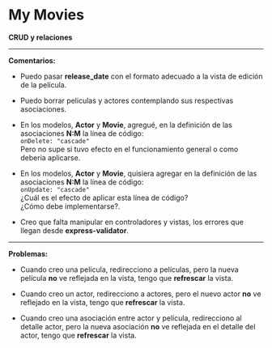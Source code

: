 **My Movies**
  =======
**CRUD y relaciones**

---
**Comentarios:**

- Puedo pasar **release_date** con el formato adecuado a la vista de edición de la película.

- Puedo borrar peliculas y actores contemplando sus respectivas asociaciones.

- En los modelos, **Actor** y **Movie**, agregué, en la definición de las asociaciones **N:M** la línea de código:  
`onDelete: "cascade"`  
Pero no supe si tuvo efecto en el funcionamiento general o como deberia aplicarse. 

- En los modelos, **Actor** y **Movie**, quisiera agregar en la definición de las asociaciones **N:M** la línea de código:  
`onUpdate: "cascade"`  
¿Cuál es el efecto de aplicar esta línea de código?  
¿Cómo debe implementarse?. 

- Creo que falta manipular en controladores y vistas, los errores que llegan desde **express-validator**.

---

**Problemas:**
  
- Cuando creo una película, redirecciono a películas, pero la nueva película **no** ve reflejada en la vista, tengo que **refrescar** la vista.

- Cuando creo un actor, redirecciono a actores, pero el nuevo actor **no** ve reflejado en la vista, tengo que **refrescar** la vista.

- Cuando creo una asociación entre actor y película, redirecciono al detalle actor, pero la nueva asociación **no** ve reflejada en el detalle del actor, tengo que **refrescar** la vista.
